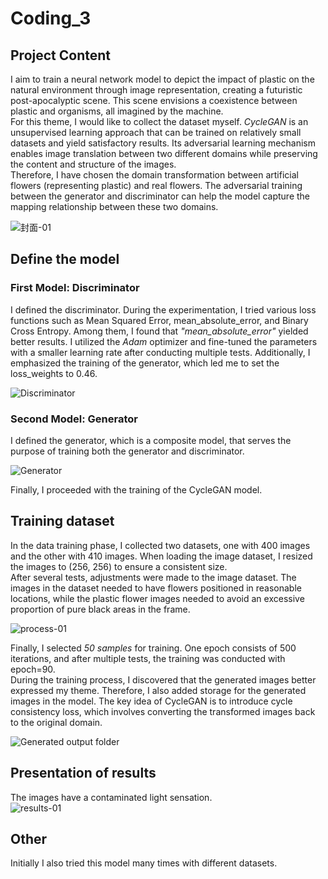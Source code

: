 # Coding_3
## Project Content 
I aim to train a neural network model to depict the impact of plastic on the natural environment through image representation, creating a futuristic post-apocalyptic scene. This scene envisions a coexistence between plastic and organisms, all imagined by the machine.  
For this theme, I would like to collect the dataset myself. _CycleGAN_ is an unsupervised learning approach that can be trained on relatively small datasets and yield satisfactory results. Its adversarial learning mechanism enables image translation between two different domains while preserving the content and structure of the images.  
Therefore, I have chosen the domain transformation between artificial flowers (representing plastic) and real flowers. The adversarial training between the generator and discriminator can help the model capture the mapping relationship between these two domains.  

![封面-01](https://github.com/YirenWA/Coding_3/assets/119879041/e37bcbe0-23de-48e2-9d43-241c36f96fed)

## Define the model  
### First Model: Discriminator  
I defined the discriminator. During the experimentation, I tried various loss functions such as Mean Squared Error, mean_absolute_error, and Binary Cross Entropy. Among them, I found that _"mean_absolute_error"_ yielded better results.
I utilized the _Adam_ optimizer and fine-tuned the parameters with a smaller learning rate after conducting multiple tests. Additionally, I emphasized the training of the generator, which led me to set the loss_weights to 0.46.  

![Discriminator](https://github.com/YirenWA/Coding_3/assets/119879041/ce3dfe4e-90de-41c4-b4b4-695a0a8ba40d)  

### Second Model: Generator  
I defined the generator, which is a composite model, that serves the purpose of training both the generator and discriminator.  

![Generator](https://github.com/YirenWA/Coding_3/assets/119879041/f14dae33-7290-4984-9cd6-520f8d1b59b8)  

Finally, I proceeded with the training of the CycleGAN model.  

## Training dataset
In the data training phase, I collected two datasets, one with 400 images and the other with 410 images. When loading the image dataset, I resized the images to (256, 256) to ensure a consistent size.  
After several tests, adjustments were made to the image dataset. The images in the dataset needed to have flowers positioned in reasonable locations, while the plastic flower images needed to avoid an excessive proportion of pure black areas in the frame.  

![process-01](https://github.com/YirenWA/Coding_3/assets/119879041/01dbcd1b-ddbc-4125-8241-c49d99797226)  

Finally, I selected _50 samples_ for training. One epoch consists of 500 iterations, and after multiple tests, the training was conducted with epoch=90.   
During the training process, I discovered that the generated images better expressed my theme. Therefore, I also added storage for the generated images in the model. The key idea of CycleGAN is to introduce cycle consistency loss, which involves converting the transformed images back to the original domain.  

![Generated output folder](https://github.com/YirenWA/Coding_3/assets/119879041/3a650888-7f45-4aa6-9dc3-2d3247b75601)

## Presentation of results
The images have a contaminated light sensation.  
![results-01](https://github.com/YirenWA/Coding_3/assets/119879041/31f68695-ab1e-43de-a873-0f1962dccdab)  

## Other
Initially I also tried this model many times with different datasets.  


